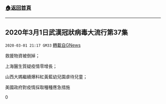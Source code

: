 ###  [:house:返回首頁](https://github.com/ourhimalayas/txt)
---

## 2020年3月1日武漢冠狀病毒大流行第37集
`2020-03-01 21:17 GM33` [轉載自GNews](https://gnews.org/zh-hant/129261/)

救援物資被倒掉；

上海醫生質疑疫情零增長；

山西大媽繼續爆料紅黃藍幼兒園虐待兒童；

美國政府對疫情採取種種應急措施

0

